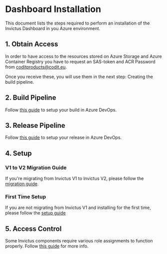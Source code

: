 # Dashboard Installation

This document lists the steps required to perform an installation of the Invictus Dashboard in you Azure environment.

## 1. Obtain Access

In order to have access to the resources stored on Azure Storage and Azure Container Registry you have to request an SAS-token and ACR Password from [coditproducts@codit.eu](mailto:coditproducts@codit.eu).

Once you receive these, you will use them in the next step: Creating the build pipeline.

## 2. Build Pipeline

Follow [this guide](./dashboard-buildpipeline.md) to setup your build in Azure DevOps.

## 3. Release Pipeline

Follow [this guide](./dashboard-releasepipeline.md) to setup your release in Azure DevOps.

## 4. Setup

### V1 to V2 Migration Guide

If you're migrating from Invictus V1 to Invictus V2, please follow the [migration guide](./dashboard-migration.md).

### First Time Setup

If you are not migrating from Invictus V1 and installing for the first time, please follow the [setup guide](./first-time-login.md)

## 5. Access Control

Some Invictus components require various role assignments to function properly. Follow [this guide](../../../../dashboard/accesscontrolrights.md) for more info.
